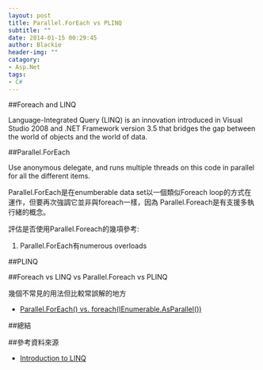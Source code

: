 ```yaml
---
layout: post
title: Parallel.ForEach vs PLINQ
subtitle: ""
date: 2014-01-15 00:29:45
author: Blackie
header-img: ""
catagory:
- Asp.Net
tags: 
- C#
---
```


<!-- More -->
##Foreach and LINQ

Language-Integrated Query (LINQ) is an innovation introduced in Visual Studio 2008 and .NET Framework version 3.5 that bridges the gap between the world of objects and the world of data.

##Parallel.ForEach

Use anonymous delegate, and runs multiple threads on this code in parallel for all the different items.

Parallel.ForEach是在enumberable data set以一個類似Foreach loop的方式在運作，但要再次強調它並非與foreach一樣，因為 Parallel.Foreach是有支援多執行緒的概念。

評估是否使用Parallel.Foreach的幾項參考:

1. Parallel.ForEach有numerous overloads

##PLINQ

##Foreach vs LINQ vs Parallel.Foreach vs PLINQ

幾個不常見的用法但比較常誤解的地方

- [Parallel.ForEach() vs. foreach(IEnumerable<T>.AsParallel())](http://stackoverflow.com/questions/3789998/parallel-foreach-vs-foreachienumerablet-asparallel)

##總結

##參考資料來源

- [Introduction to LINQ](http://msdn.microsoft.com/en-us/library/bb397897.aspx)